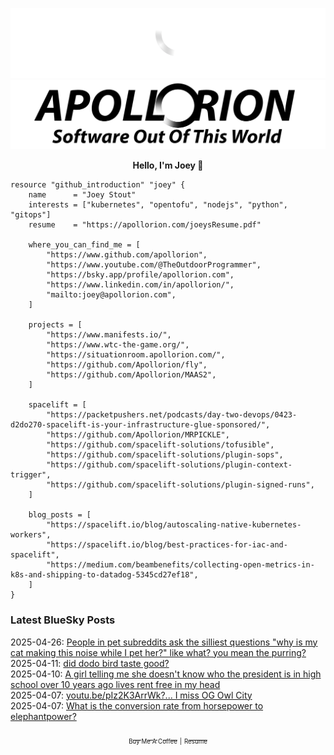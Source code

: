 ![Personal Website](https://raw.githubusercontent.com/Apollorion/apollorion/main/logos/new-large-white-transparent.png#gh-dark-mode-only)![Personal Website](https://raw.githubusercontent.com/Apollorion/apollorion/main/logos/new-large-black-transparent.png#gh-light-mode-only)

<p align="center">
    <b>Hello, I'm Joey 👋</b>
</p>

```hcl
resource "github_introduction" "joey" {
    name      = "Joey Stout"
    interests = ["kubernetes", "opentofu", "nodejs", "python", "gitops"]
    resume    = "https://apollorion.com/joeysResume.pdf"

    where_you_can_find_me = [
        "https://www.github.com/apollorion",
        "https://www.youtube.com/@TheOutdoorProgrammer",
        "https://bsky.app/profile/apollorion.com",
        "https://www.linkedin.com/in/apollorion/",
        "mailto:joey@apollorion.com",
    ]

    projects = [
        "https://www.manifests.io/",
        "https://www.wtc-the-game.org/",
        "https://situationroom.apollorion.com/",
        "https://github.com/Apollorion/fly",
        "https://github.com/Apollorion/MAAS2",
    ]

    spacelift = [
        "https://packetpushers.net/podcasts/day-two-devops/0423-d2do270-spacelift-is-your-infrastructure-glue-sponsored/",
        "https://github.com/Apollorion/MRPICKLE",
        "https://github.com/spacelift-solutions/tofusible",
        "https://github.com/spacelift-solutions/plugin-sops",
        "https://github.com/spacelift-solutions/plugin-context-trigger",
        "https://github.com/spacelift-solutions/plugin-signed-runs",
    ]

    blog_posts = [
        "https://spacelift.io/blog/autoscaling-native-kubernetes-workers",
        "https://spacelift.io/blog/best-practices-for-iac-and-spacelift",
        "https://medium.com/beambenefits/collecting-open-metrics-in-k8s-and-shipping-to-datadog-5345cd27ef18",
    ]
}
```

### Latest BlueSky Posts
2025-04-26: [People in pet subreddits ask the silliest questions "why is my cat making this noise while I pet her?" like what? you mean the purring? ](https://bsky.app/profile/apollorion.com/post/3lnoksvr7bk23)  
2025-04-11: [did dodo bird taste good? ](https://bsky.app/profile/apollorion.com/post/3lmiwdl7ddk2b)  
2025-04-10: [A girl telling me she doesn't know who the president is in high school over 10 years ago lives rent free in my head ](https://bsky.app/profile/apollorion.com/post/3lmipjxtvsc22)  
2025-04-07: [youtu.be/pIz2K3ArrWk?...  I miss OG Owl City ](https://bsky.app/profile/apollorion.com/post/3lmb4k4ftx22u)  
2025-04-07: [What is the conversion rate from horsepower to elephantpower? ](https://bsky.app/profile/apollorion.com/post/3lmaykqmsf226)  


<p align="center">
    <a href="https://www.buymeacoffee.com/apollorion"><sub><sub>Buy Me A Coffee</sub></sub></a> <sub><sub>|</sub></sub> <a href="https://apollorion.com/joeysResume.pdf"><sub><sub>Resume</sub></sub></a>
</p>
